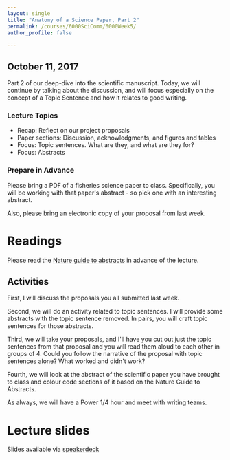 ```yaml
---
layout: single
title: "Anatomy of a Science Paper, Part 2"
permalink: /courses/6000SciComm/6000Week5/
author_profile: false

---
```


## October 11, 2017

Part 2 of our deep-dive into the scientific manuscript. Today, we will continue by talking about the discussion, and will focus especially on the concept of a Topic Sentence and how it relates to good writing.

### Lecture Topics

* Recap: Reflect on our project proposals
* Paper sections: Discussion, acknowledgments, and figures and tables
* Focus: Topic sentences. What are they, and what are they for?
* Focus: Abstracts

### Prepare in Advance

Please bring a PDF of a fisheries science paper to class. Specifically, you will be working with that paper's abstract - so pick one with an interesting abstract.

Also, please bring an electronic copy of your proposal from last week.

# Readings

Please read the [Nature guide to abstracts](http://www.nature.com/nature/authors/gta/Letter_bold_para.doc) in advance of the lecture.

## Activities

First, I will discuss the proposals you all submitted last week.

Second, we will do an activity related to topic sentences. I will provide some abstracts with the topic sentence removed. In pairs, you will craft topic sentences for those abstracts.

Third, we will take your proposals, and I'll have you cut out just the topic sentences from that proposal and you will read them aloud to each other in groups of 4. Could you follow the narrative of the proposal with topic sentences alone? What worked and didn't work?

Fourth, we will look at the abstract of the scientific paper you have brought to class and colour code sections of it based on the Nature Guide to Abstracts. 

As always, we will have a Power 1/4 hour and meet with writing teams.

# Lecture slides

<script async class="speakerdeck-embed" data-id="dc11ef21e1e44d458264f4da37ab4765" data-ratio="1.77777777777778" src="//speakerdeck.com/assets/embed.js"></script>

Slides available via [speakerdeck](https://speakerdeck.com/pandalusplatyceros/fish-6000-week-5-anatomy-of-a-science-paper-part-2)

